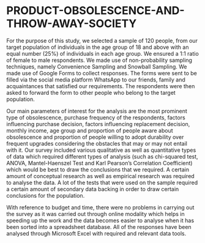 # PRODUCT-OBSOLESCENCE-AND-THROW-AWAY-SOCIETY

For the purpose of this study, we selected a sample of 120 people, from our target
population of individuals in the age group of 18 and above with an equal number (25%) of
individuals in each age group. We ensured a 1:1 ratio of female to male respondents. We
made use of non-probability sampling techniques, namely Convenience Sampling and
Snowball Sampling. We made use of Google Forms to collect responses. The forms were sent
to be filled via the social media platform WhatsApp to our friends, family and acquaintances
that satisfied our requirements. The respondents were then asked to forward the form to other
people who belong to the target population.

Our main parameters of interest for the analysis are the most prominent type of obsolescence,
purchase frequency of the respondents, factors influencing purchase decision,
factors influencing replacement decision, monthly income, age group and proportion of
people aware about obsolescence and proportion of people willing to adopt durability over
frequent upgrades considering the obstacles that may or may not entail with it.
Our survey included various qualitative as well as quantitative types of data which
required different types of analysis (such as chi-squared test, ANOVA, Mantel-Haenszel Test
and Karl Pearson’s Correlation Coefficient) which would be best to draw the conclusions that
we required. A certain amount of conceptual research as well as empirical research was
required to analyse the data. A lot of the tests that were used on the sample required a certain
amount of secondary data backing in order to draw certain conclusions for the population.

With reference to budget and time, there were no problems in carrying out the survey as
it was carried out through online modality which helps in speeding up the work and the
data becomes easier to analyse when it has been sorted into a spreadsheet database. All of
the responses have been analysed through Microsoft Excel with required and relevant data
tools.
